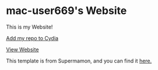 # mac-user669's Website
This is my Website!

[Add my repo to Cydia](https://cydia.saurik.com/api/share#?source=https://mac-user669.github.io)

[View Website](https://mac-user669.github.io)

This template is from Supermamon, and you can find it [here.](https://github.com/supermamon/Reposi3)
